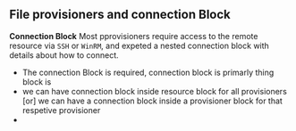 ## File provisioners and connection Block
**Connection Block** Most pprovisioners require access to the remote resource via `SSH` or `WinRM`, and expeted a nested connection block with details about how to connect. 

- The connection Block is required, connection block is primarly thing block is 
- we can have connection block inside resource block for all provisioners [or] we can have a connection block inside a provisioner block for that respetive provisioner 
- 